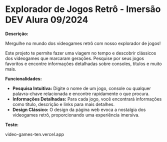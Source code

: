 # Explorador de Jogos Retrô - Imersão DEV Alura 09/2024

**Descrição:**

Mergulhe no mundo dos videogames retrô com nosso explorador de jogos! 

Este projeto te permite fazer uma viagem no tempo e descobrir clássicos dos videogames que marcaram gerações. Pesquise por seus jogos favoritos e encontre informações detalhadas sobre consoles, títulos e muito mais.

**Funcionalidades:**

* **Pesquisa Intuitiva:** Digite o nome de um jogo, console ou qualquer palavra-chave relacionada e encontre rapidamente o que procura.
* **Informações Detalhadas:** Para cada jogo, você encontrará informações como título, descrição e links para mais detalhes.
* **Design Clássico:** O design da página web evoca a nostalgia dos videogames retrô, proporcionando uma experiência imersiva.

**Teste:**

video-games-ten.vercel.app
